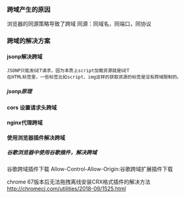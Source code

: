
### 跨域产生的原因
  浏览器的同源策略导致了跨域
  同源：同域名，同端口，同协议
### 跨域的解决方案

#### jsonp解决跨域
    JSONP只能发GET请求，因为本质上script加载资源就是GET
    在HTML标签里，一些标签比如script、img这样的获取资源的标签是没有跨域限制的。
 ##### jsonp原理

#### cors 设置请求头跨域

#### nginx代理跨域  
 
#### 使用浏览器插件解决跨域
 ##### 谷歌浏览器中使用谷歌插件，解决跨域
谷歌跨域插件下载
Allow-Control-Allow-Origin:谷歌跨域扩展插件下载

chrome 67版本后无法拖拽离线安装CRX格式插件的解决方法
http://chromecj.com/utilities/2018-09/1525.html
